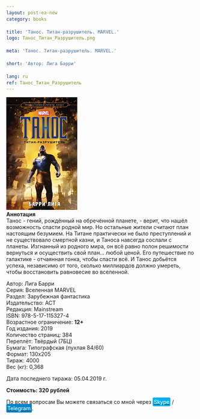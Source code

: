 ```yaml
---
layout: post-ea-new
category: books

title: 'Танос. Титан-разрушитель. MARVEL.'
logo: Танос_Титан_Разрушитель.png

meta: 'Танос. Титан-разрушитель. MARVEL.'

short: 'Автор: Лига Барри'

lang: ru
ref: Танос_Титан_Разрушитель
---
```


<a data-fancybox="gallery" href="/img/books/Танос_Титан_Разрушитель.png"><img src="/img/books/Танос_Титан_Разрушитель.png" alt=""></a>  
**Аннотация**  
Танос - гений, рождённый на обречённой планете, - верит, что нашёл возможность спасти родной мир. Но остальные жители считают план настоящим безумием. На Титане практически не было преступлений и не существовало смертной казни, и Таноса навсегда сослали с планеты. Изгнанный из родного мира, он всё равно полон решимости вернуться и осуществить свой план... любой ценой. Его путешествие по галактике - отчаянная гонка, чтобы спасти всё. И Танос добьётся успеха, независимо от того, сколько миллиардов должно умереть, чтобы восстановить равновесие во вселенной.

Автор: Лига Барри  
Серия: Вселенная MARVEL  
Раздел: Зарубежная фантастика  
Издательство: АСТ  
Редакция: Mainstream  
ISBN: 978-5-17-115327-4  
Возрастное ограничение: **12+**  
Год издания: 2019  
Количество страниц: 384  
Переплёт: Твёрдый  (7БЦ)  
Бумага: Типографская (пухлая 84/60)  
Формат: 130х205  
Тираж: 4000  
Вес (кг): 0,368

Дата последнего тиража:	05.04.2019 г.

**Стоимость: 320 рублей**

По всем вопросам Вы можете связаться со мной через <a href="skype:chutkoy89?call" target="_blank"><span style="background-color:#00aff0; color:white; padding:3px; border-radius: 3px">Skype</span></a> / <a href="https://t.me/chutkoy" target="_blank"><span style="background-color:#0088cc; color:white; padding:3px; border-radius: 3px">Telegram</span></a>.